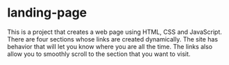 # landing-page
This is a project that creates a web page using HTML, CSS and JavaScript. 
There are four sections whose links are created dynamically.  The site has behavior that will let you know where you are all the time.
The links also allow you to smoothly scroll to the section that you want to visit.
